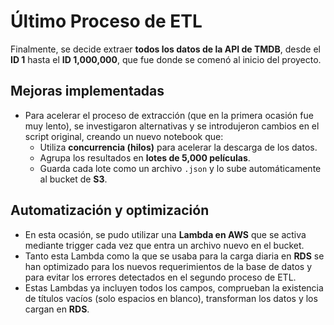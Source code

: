 # Último Proceso de ETL

Finalmente, se decide extraer **todos los datos de la API de TMDB**, desde el **ID 1** hasta el **ID 1,000,000**, que fue donde se comenó al inicio del proyecto.

## Mejoras implementadas

- Para acelerar el proceso de extracción (que en la primera ocasión fue muy lento), se investigaron alternativas y se introdujeron cambios en el script original, creando un nuevo notebook que:
  - Utiliza **concurrencia (hilos)** para acelerar la descarga de los datos.
  - Agrupa los resultados en **lotes de 5,000 películas**.
  - Guarda cada lote como un archivo `.json` y lo sube automáticamente al bucket de **S3**.

## Automatización y optimización

- En esta ocasión, se pudo utilizar una **Lambda en AWS** que se activa mediante trigger cada vez que entra un archivo nuevo en el bucket.
- Tanto esta Lambda como la que se usaba para la carga diaria en **RDS** se han optimizado para los nuevos requerimientos de la base de datos y para evitar los errores detectados en el segundo proceso de ETL.
- Estas Lambdas ya incluyen todos los campos, comprueban la existencia de títulos vacíos (solo espacios en blanco), transforman los datos y los cargan en **RDS**.